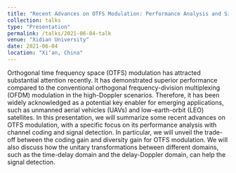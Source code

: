 ```yaml
---
title: "Recent Advances on OTFS Modulation: Performance Analysis and Signal Detection"
collection: talks
type: "Presentation"
permalink: /talks/2021-06-04-talk
venue: "Xidian University"
date: 2021-06-04
location: "Xi'an, China"
---
```



Orthogonal time frequency space (OTFS) modulation has attracted substantial attention recently. It has demonstrated superior performance compared to the conventional orthogonal frequency-division multiplexing (OFDM) modulation in the high-Doppler scenarios. Therefore, it has been widely acknowledged as a potential key enabler for emerging applications, such as unmanned aerial vehicles (UAVs) and low-earth-orbit (LEO) satellites. In this presentation, we will summarize some recent advances on OTFS modulation, with a specific focus on its performance analysis with channel coding and signal detection. In particular, we will unveil the trade-off between the coding gain and diversity gain for OTFS modulation. We will also discuss how the unitary transformations between different domains, such as the time-delay domain and the delay-Doppler domain, can help the signal detection. 

